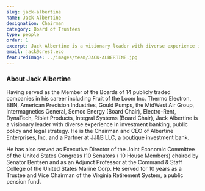 ```yaml
---
slug: jack-albertine
name: Jack Albertine
designation: Chairman
category: Board of Trustees
type: people
order: 1
excerpt: Jack Albertine is a visionary leader with diverse experience in investment banking, public policy and legal strategy. He is the Chairman and CEO of Albertine Enterprises, Inc. and  a Partner at JJ&B LLC, a boutique investment bank.
email: jack@crest.eco
featuredImage: ../images/team/JACK-ALBERTINE.jpg
---
```


### About Jack Albertine

Having served as the Member of the Boards of 14 publicly traded companies in his career including Fruit of the Loom
Inc. Thermo Electron, BBN, American Precision Industries, Gould Pumps, the MidWest Air Group, Intermagnetics
General, Semco Energy (Board Chair), Electro-Rent, DynaTech, Riblet Products, Integral Systems (Board Chair), Jack
Albertine is a visionary leader with diverse experience in investment banking, public policy and legal strategy. He
is the Chairman and CEO of Albertine Enterprises, Inc. and a Partner at JJ&B LLC, a boutique investment bank.

He has also served as Executive Director of the Joint Economic Committee of the United States Congress (10
Senators / 10 House Members) chaired by Senator Bentsen and as an Adjunct Professor at the Command & Staff
College of the United States Marine Corp. He served for 10 years as a Trustee and Vice Chairman of the Virginia
Retirement System, a public pension fund.
